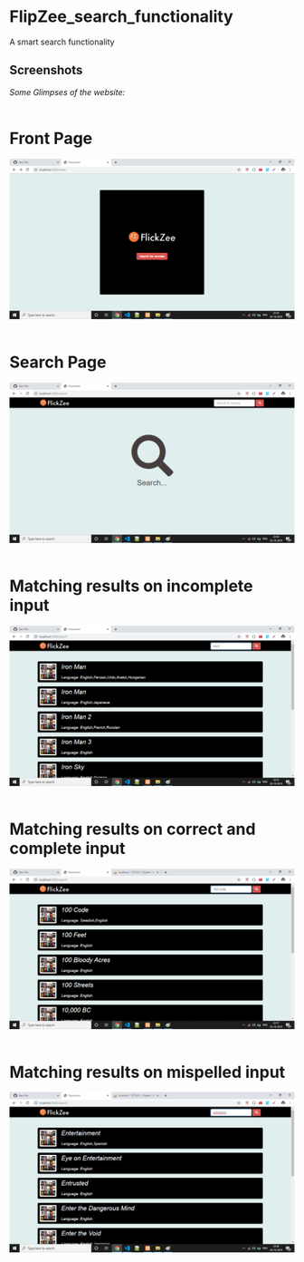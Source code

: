 # FlipZee_search_functionality
A smart search functionality 
## Screenshots
*Some Glimpses of the website:*
<br/><br/>
# Front Page
<img src="/images/image1.png"><br/><br/>
# Search Page<br>
<img src="/images/image2.png"><br/><br/>
# Matching results on incomplete input<br>
<img src="/images/image3.png"><br/><br/>
# Matching results on correct and complete input<br>
<img src="/images/image4.png"><br/><br/>
# Matching results on mispelled input <br>
<img src="/images/image5.png"><br/><br/>

